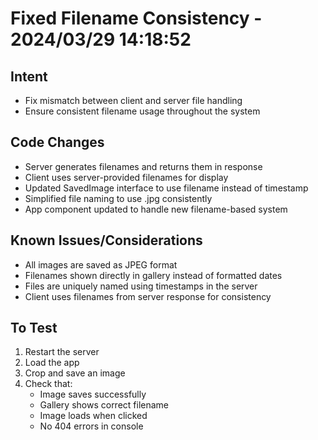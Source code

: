 # Fixed Filename Consistency - 2024/03/29 14:18:52

## Intent
- Fix mismatch between client and server file handling
- Ensure consistent filename usage throughout the system

## Code Changes
- Server generates filenames and returns them in response
- Client uses server-provided filenames for display
- Updated SavedImage interface to use filename instead of timestamp
- Simplified file naming to use .jpg consistently
- App component updated to handle new filename-based system

## Known Issues/Considerations
- All images are saved as JPEG format
- Filenames shown directly in gallery instead of formatted dates
- Files are uniquely named using timestamps in the server
- Client uses filenames from server response for consistency

## To Test
1. Restart the server
2. Load the app
3. Crop and save an image
4. Check that:
   - Image saves successfully
   - Gallery shows correct filename
   - Image loads when clicked
   - No 404 errors in console
